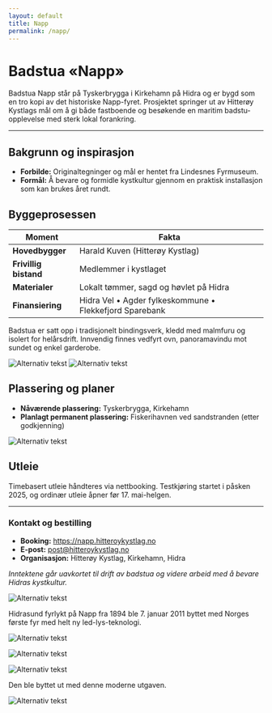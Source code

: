 ```yaml
---
layout: default
title: Napp
permalink: /napp/
---
```


# Badstua «Napp»

Badstua Napp står på Tyskerbrygga i Kirkehamn på Hidra og er bygd som en tro kopi av det historiske Napp-fyret. Prosjektet springer ut av Hitterøy Kystlags mål om å gi både fastboende og besøkende en maritim badstu-opplevelse med sterk lokal forankring.

---

## Bakgrunn og inspirasjon
- **Forbilde:** Originaltegninger og mål er hentet fra Lindesnes Fyrmuseum.  
- **Formål:** Å bevare og formidle kystkultur gjennom en praktisk installasjon som kan brukes året rundt.

## Byggeprosessen
| Moment | Fakta |
| ------ | ----- |
| **Hovedbygger** | Harald Kuven (Hitterøy Kystlag) |
| **Frivillig bistand** | Medlemmer i kystlaget |
| **Materialer** | Lokalt tømmer, sagd og høvlet på Hidra |
| **Finansiering** | Hidra Vel • Agder fylkeskommune • Flekkefjord Sparebank |

Badstua er satt opp i tradisjonelt bindingsverk, kledd med malmfuru og isolert for helårsdrift. Innvendig finnes vedfyrt ovn, panoramavindu mot sundet og enkel garderobe.

![Alternativ tekst](/assets/img/napp/a3c8df3e-ece4-4d40-a877-8fa14bd810ae.jpg)
![Alternativ tekst](/assets/img/napp/39569e42-4809-4a0f-a55a-832f98e1bf62.jpg)

## Plassering og planer
- **Nåværende plassering:** Tyskerbrygga, Kirkehamn  
- **Planlagt permanent plassering:** Fiskerihavnen ved sandstranden (etter godkjenning)

![Alternativ tekst](/assets/img/napp/7d250deb-e4a5-48be-bc11-b6aeb51d782e.jpg)

## Utleie
Timebasert utleie håndteres via nettbooking. Testkjøring startet i påsken 2025, og ordinær utleie åpner før 17. mai-helgen.

---

### Kontakt og bestilling
- **Booking:** <https://napp.hitteroykystlag.no>  
- **E-post:** post@hitteroykystlag.no  
- **Organisasjon:** Hitterøy Kystlag, Kirkehamn, Hidra  

_Inntektene går uavkortet til drift av badstua og videre arbeid med å bevare Hidras kystkultur._



![Alternativ tekst](/assets/img/napp.jpg)

Hidrasund fyrlykt på Napp fra 1894 ble 7. januar 2011 byttet med Norges første fyr med helt ny led-lys-teknologi.

![Alternativ tekst](/assets/img/napp/2a6aac3c-df09-4c3c-917b-fb3190c8ca28.jpg)

![Alternativ tekst](/assets/img/napp/ee71f671-87f1-4f65-951e-42b00b74c1b3.jpg)

![Alternativ tekst](/assets/img/napp/e8df2812-da5e-4f45-8f34-509d224a4074.jpg)

Den ble byttet ut med denne moderne utgaven.

![Alternativ tekst](/assets/img/napp/72ff5bda-4c5a-4396-915e-b616ebd83072.jpg)
